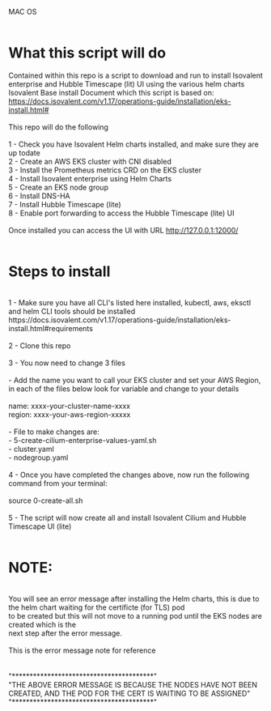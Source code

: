 MAC OS <br /> 
<br />

What this script will do <br /> 
================================
Contained within this repo is a script to download and run to install Isovalent enterprise and Hubble Timescape (lit) UI using the various helm charts 
Isovalent Base install Document which this script is based on:<br /> 
https://docs.isovalent.com/v1.17/operations-guide/installation/eks-install.html#<br /> 
<br /> 
This repo will do the following <br /> 
<br /> 
1 - Check you have Isovalent Helm charts installed, and make sure they are up todate <br /> 
2 - Create an AWS EKS cluster with CNI disabled<br /> 
3 - Install the Prometheus metrics CRD on the EKS cluster<br /> 
4 - Install Isovalent enterprise using Helm Charts<br /> 
5 - Create an EKS node group<br /> 
6 - Install DNS-HA<br /> 
7 - Install Hubble Timescape (lite)<br /> 
8 - Enable port forwarding to access the Hubble Timescape (lite) UI<br /> 
<br /> 
Once installed you can access the UI with URL http://127.0.0.1:12000/<br /> 
<br />

Steps to install<br /> 
======================
<br /> 
1 - Make sure you have all CLI's listed here installed, kubectl, aws, eksctl and helm CLI tools should be installed <br />
https://docs.isovalent.com/v1.17/operations-guide/installation/eks-install.html#requirements <br />
<br />
2 - Clone this repo <br />
<br />
3 - You now need to change 3 files <br />
<br /> 
    - Add the name you want to call your EKS cluster and set your AWS Region, in each of the files below look for variable and change to your details<br /> 
    <br /> 
      name: xxxx-your-cluster-name-xxxx<br />
      region: xxxx-your-aws-region-xxxxx<br />
      <br />
    - File to make changes are:<br /> 
      - 5-create-cilium-enterprise-values-yaml.sh<br /> 
      - cluster.yaml<br /> 
      - nodegroup.yaml<br /> 
  <br />
4 - Once you have completed the changes above, now run the following command from your terminal:<br />
<br />
  source 0-create-all.sh<br /> 
<br />
5 - The script will now create all and install Isovalent Cilium and Hubble Timescape UI (lite)
<br />
<br />

NOTE:<br /> 
========================
<br /> 
You will see an error message after installing the Helm charts, this is due to the helm chart waiting for the certificte (for TLS) pod<br />
to be created but this will not move to a running pod until the EKS nodes are created which is the <br />
next step after the error message.<br />
<br />
This is the error message note for reference <br />
<br />
<br />
"****************************************"<br />
"THE ABOVE ERROR MESSAGE IS BECAUSE THE NODES HAVE NOT BEEN CREATED, AND THE POD FOR THE CERT IS WAITING TO BE ASSIGNED"<br />
"****************************************"<br />
<br />
<br />




